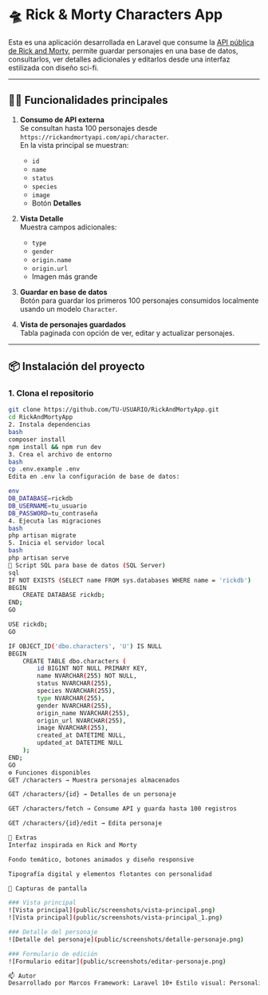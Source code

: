 # 🛸 Rick & Morty Characters App

Esta es una aplicación desarrollada en Laravel que consume la [API pública de Rick and Morty](https://rickandmortyapi.com), permite guardar personajes en una base de datos, consultarlos, ver detalles adicionales y editarlos desde una interfaz estilizada con diseño sci-fi.

---

## 👨‍💻 Funcionalidades principales

1. **Consumo de API externa**  
   Se consultan hasta 100 personajes desde `https://rickandmortyapi.com/api/character`.  
   En la vista principal se muestran:
   - `id`
   - `name`
   - `status`
   - `species`
   - `image`
   - Botón **Detalles**

2. **Vista Detalle**  
   Muestra campos adicionales:
   - `type`
   - `gender`
   - `origin.name`
   - `origin.url`
   - Imagen más grande

3. **Guardar en base de datos**  
   Botón para guardar los primeros 100 personajes consumidos localmente usando un modelo `Character`.

4. **Vista de personajes guardados**  
   Tabla paginada con opción de ver, editar y actualizar personajes.

---

## 📦 Instalación del proyecto

### 1. Clona el repositorio

```bash
git clone https://github.com/TU-USUARIO/RickAndMortyApp.git
cd RickAndMortyApp
2. Instala dependencias
bash
composer install
npm install && npm run dev
3. Crea el archivo de entorno
bash
cp .env.example .env
Edita en .env la configuración de base de datos:

env
DB_DATABASE=rickdb
DB_USERNAME=tu_usuario
DB_PASSWORD=tu_contraseña
4. Ejecuta las migraciones
bash
php artisan migrate
5. Inicia el servidor local
bash
php artisan serve
🧪 Script SQL para base de datos (SQL Server)
sql
IF NOT EXISTS (SELECT name FROM sys.databases WHERE name = 'rickdb')
BEGIN
    CREATE DATABASE rickdb;
END;
GO

USE rickdb;
GO

IF OBJECT_ID('dbo.characters', 'U') IS NULL
BEGIN
    CREATE TABLE dbo.characters (
        id BIGINT NOT NULL PRIMARY KEY,
        name NVARCHAR(255) NOT NULL,
        status NVARCHAR(255),
        species NVARCHAR(255),
        type NVARCHAR(255),
        gender NVARCHAR(255),
        origin_name NVARCHAR(255),
        origin_url NVARCHAR(255),
        image NVARCHAR(255),
        created_at DATETIME NULL,
        updated_at DATETIME NULL
    );
END;
GO
⚙️ Funciones disponibles
GET /characters → Muestra personajes almacenados

GET /characters/{id} → Detalles de un personaje

GET /characters/fetch → Consume API y guarda hasta 100 registros

GET /characters/{id}/edit → Edita personaje

🎨 Extras
Interfaz inspirada en Rick and Morty

Fondo temático, botones animados y diseño responsive

Tipografía digital y elementos flotantes con personalidad

📸 Capturas de pantalla

### Vista principal
![Vista principal](public/screenshots/vista-principal.png)
![Vista principal](public/screenshots/vista-principal_1.png)

### Detalle del personaje
![Detalle del personaje](public/screenshots/detalle-personaje.png)

### Formulario de edición
![Formulario editar](public/screenshots/editar-personaje.png)

📫 Autor
Desarrollado por Marcos Framework: Laravel 10+ Estilo visual: Personalizado con estética interdimensional API: rickandmortyapi.com